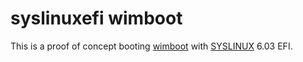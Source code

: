 # syslinuxefi wimboot
This is a proof of concept booting [wimboot](https://github.com/Sporesirius/wimboot) with [SYSLINUX](https://wiki.syslinux.org/wiki/index.php?title=The_Syslinux_Project) 6.03 EFI.
